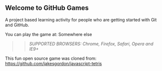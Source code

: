 ## Welcome to GitHub Games

A project based learning activity for people who are getting started with Git and GitHub.

You can play the game at: Somewhere else

>> _*SUPPORTED BROWSERS*: Chrome, Firefox, Safari, Opera and IE9+_

This fun open source game was cloned from: https://github.com/jakesgordon/javascript-tetris
